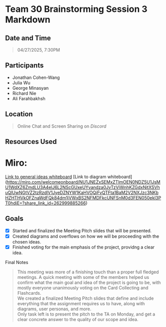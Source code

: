 # Team 30 Brainstorming Session 3 Markdown

## Date and Time
> 04/27/2025, 7:30PM

## Participants
- Jonathan Cohen-Wang
- Julia Wu
- George Minasyan
- Richard Nie
- Ali Farahbakhsh

## Location
> Online Chat and Screen Sharing on *Discord*

## Resources Used

# Miro: 
[Link to general ideas whiteboard](https://miro.com/welcomeonboard/R0NxalFNaEtyNTh2MkhTTlBvR1J4U05aZlZwK3BJTjh6anhnY09RNm83VUVWTno0OS9SelJhOFdNZndDeTU4QjRpVWxTK21pZU1qS1BieW9iUzdxMG1KaHVOQjFvQTFta1BaM2V2NXJzc3NCVjFEQnhGdjRkb3VheUpmNlVVaUxyVmtkMG5hNDA3dVlncnBvRVB2ZXBnPT0hdjE=?share_link_id=712539896174)
[Link to diagram whiteboard]
(https://miro.com/welcomeonboard/NU1JNEZxSEMxZTlmOEN0NDZ5U1JsMU1WdXZ6ZmdLU3A4elJ6L2NScGUxeUYvandza0JvTzViWnhKZGdxNitXSVhuQlUwNGtVZ2tzRzdlV1JyeDZNYW1KaHVOQjFvQTFta1BaM2V2NXJzc3NKbHZHTHVkOFZnaWdFQk84dm1jVWxBS2NFMDFkcUNFSnM0d3FEN050ekl3PT0hdjE=?share_link_id=262999885266)

## Goals
- [x] Started and finalized the Meeting Pitch slides that will be presented. <br>
- [x] Created diagrams and overflows on how we will be proceeding with the chosen ideas.
- [x] Finished voting for the main emphasis of the project, providng a clear idea.

Final Notes
>  This meeting was more of a finishing touch than a proper full fledged meetings. A quick meeting with some of the members helped us confirm what the main goal and idea of the project is going to be, with mostly everyone unanimously voting on the Card Collecting and Flashcards. <br>
>  We created a finalized Meeting Pitch slides that define and include everything that the assignment requires us to have, along with diagrams, user personas, and more. <br>
>  Only task left is to present the pitch to the TA on Monday, and get a clear concrete answer to the quality of our scope and idea.
